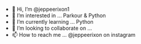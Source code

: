 - 👋 Hi, I’m @jeppeerixon1
- 👀 I’m interested in ... Parkour & Python
- 🌱 I’m currently learning ... Python
- 💞️ I’m looking to collaborate on ... 
- 📫 How to reach me ... @jeppeerixon on instagram

<!---
jeppeparkour/jeppeparkour is a ✨ special ✨ repository because its `README.md` (this file) appears on your GitHub profile.
You can click the Preview link to take a look at your changes.
--->
